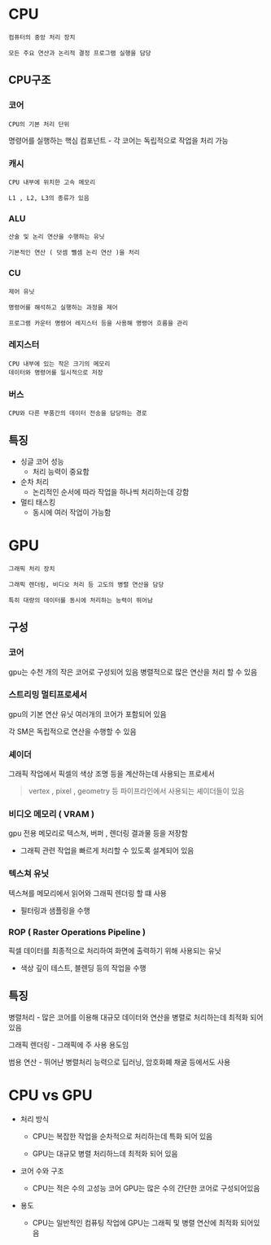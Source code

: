 # CPU
    컴퓨터의 중앙 처리 장치

    모든 주요 연산과 논리적 결정 프로그램 실행을 담당

## CPU구조
### 코어
    CPU의 기본 처리 단위

명령어를 실행하는 핵심 컴포넌트
    -  각 코어는 독립적으로 작업을 처리 가능

### 캐시
    CPU 내부에 위치한 고속 메모리

    L1 , L2, L3의 종류가 있음

### ALU
    산술 및 논리 연산을 수행하는 유닛

    기본적인 연산 ( 덧셈 뺄셈 논리 연산 )을 처리

### CU
    제어 유닛

    명령어를 해석하고 실행하는 과정을 제어

    프로그램 카운터 명령어 레지스터 등을 사용해 명령어 흐름을 관리

### 레지스터
    CPU 내부에 있는 작은 크기의 메모리
    데이터와 명령어를 일시적으로 저장

### 버스
    CPU와 다른 부품간의 데이터 전송을 담당하는 경로

## 특징
- 싱글 코어 성능
    - 처리 능력이 중요함
- 순차 처리
    - 논리적인 순서에 따라 작업을 하나씩 처리하는데 강함
- 멀티 태스킹
    - 동시에 여러 작업이 가능함

# GPU
    그래픽 처리 장치

    그래픽 렌더링, 비디오 처리 등 고도의 병렬 연산을 담당

    특히 대량의 데이터를 동시에 처리하는 능력이 뛰어남

## 구성
### 코어
gpu는 수천 개의 작은 코어로 구성되어 있음 병렬적으로 많은 연산을 처리 할 수 있음

### 스트리밍 멀티프로세서
gpu의 기본 연산 유닛 여러개의 코어가 포함되어 있음

각 SM은 독립적으로 연산을 수행할 수 있음

### 셰이더
그래픽 작업에서 픽셀의 색상 조명 등을 계산하는데 사용되는 프로세서

> vertex , pixel , geometry 등 파이프라인에서 사용되는 셰이더들이 있음

### 비디오 메모리 ( VRAM )
gpu 전용 메모리로 텍스쳐, 버퍼 , 렌더링 결과물 등을 저장함
- 그래픽 관련 작업을 빠르게 처리할 수 있도록 설계되어 있음

### 텍스쳐 유닛
텍스쳐를 메모리에서 읽어와 그래픽 렌더링 할 떄 사용
- 필터링과 샘플링을 수행

### ROP ( Raster Operations Pipeline )
픽셀 데이터를 최종적으로 처리하여 화면에 출력하기 위해 사용되는 유닛
- 색상 깊이 테스트, 블렌딩 등의 작업을 수행

## 특징
병렬처리
    - 많은 코어를 이용해 대규모 데이터와 연산을 병렬로 처리하는데 최적화 되어 있음

그래픽 렌더링
    - 그래픽에 주 사용 용도임

범용 연산
    - 뛰어난 병렬처리 능력으로 딥러닝, 암호화폐 채굴 등에서도 사용

# CPU vs GPU
- 처리 방식
    - CPU는 복잡한 작업을 순차적으로 처리하는데 특화 되어 있음

    - GPU는 대규모 병렬 처리하느데 최적화 되어 있음

- 코어 수와 구조
    - CPU는 적은 수의 고성능 코어 GPU는 많은 수의 간단한 코어로 구성되어있음

- 용도
    - CPU는 일반적인 컴퓨팅 작업에 GPU는 그래픽 및 병렬 연산에 최적화 되어있음